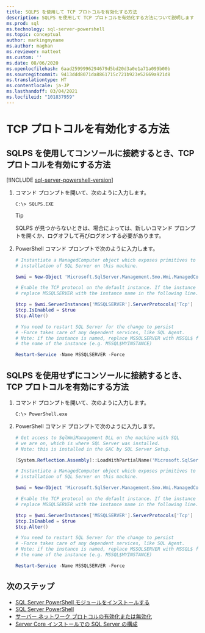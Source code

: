 ```yaml
---
title: SQLPS を使用して TCP プロトコルを有効化する方法
description: SQLPS を使用して TCP プロトコルを有効化する方法について説明します
ms.prod: sql
ms.technology: sql-server-powershell
ms.topic: conceptual
author: markingmyname
ms.author: maghan
ms.reviewer: matteot
ms.custom: ''
ms.date: 08/06/2020
ms.openlocfilehash: 6aad2599996294679d5bd20d3a0e1a71a099b00b
ms.sourcegitcommit: 9413ddd8071da8861715c721b923e52669a921d8
ms.translationtype: HT
ms.contentlocale: ja-JP
ms.lasthandoff: 03/04/2021
ms.locfileid: "101837959"
---
```

# <a name="how-to-enable-the-tcp-protocol"></a>TCP プロトコルを有効化する方法

## <a name="how-to-enable-the-tcp-protocol-when-connected-to-the-console-with-sqlps"></a>SQLPS を使用してコンソールに接続するとき、TCP プロトコルを有効にする方法

[!INCLUDE [sql-server-powershell-version](../includes/sql-server-powershell-version.md)]

1. コマンド プロンプトを開いて、次のように入力します。

    ```console
    C:\> SQLPS.EXE
    ```

    > [!TIP]
    > SQLPS が見つからないときは、場合によっては、新しいコマンド プロンプトを開くか、ログオフして再びログオンする必要があります。

2. PowerShell コマンド プロンプトで次のように入力します。

    ```powershell
    # Instantiate a ManagedComputer object which exposes primitives to control the
    # installation of SQL Server on this machine.

    $wmi = New-Object 'Microsoft.SqlServer.Management.Smo.Wmi.ManagedComputer' localhost

    # Enable the TCP protocol on the default instance. If the instance is named, 
    # replace MSSQLSERVER with the instance name in the following line.

    $tcp = $wmi.ServerInstances['MSSQLSERVER'].ServerProtocols['Tcp']
    $tcp.IsEnabled = $true  
    $tcp.Alter()  

    # You need to restart SQL Server for the change to persist
    # -Force takes care of any dependent services, like SQL Agent.
    # Note: if the instance is named, replace MSSQLSERVER with MSSQL$ followed by
    # the name of the instance (e.g. MSSQL$MYINSTANCE)

    Restart-Service -Name MSSQLSERVER -Force
    ```

## <a name="how-to-enable-the-tcp-protocol-when-connected-to-the-console-not-using-sqlps"></a>SQLPS を使用せずにコンソールに接続するとき、TCP プロトコルを有効にする方法

1. コマンド プロンプトを開いて、次のように入力します。

    ```console
    C:\> PowerShell.exe
    ```

2. PowerShell コマンド プロンプトで次のように入力します。

    ```powershell
    # Get access to SqlWmiManagement DLL on the machine with SQL
    # we are on, which is where SQL Server was installed.
    # Note: this is installed in the GAC by SQL Server Setup.

    [System.Reflection.Assembly]::LoadWithPartialName('Microsoft.SqlServer.SqlWmiManagement')

    # Instantiate a ManagedComputer object which exposes primitives to control the
    # installation of SQL Server on this machine.

    $wmi = New-Object 'Microsoft.SqlServer.Management.Smo.Wmi.ManagedComputer' localhost

    # Enable the TCP protocol on the default instance. If the instance is named, 
    # replace MSSQLSERVER with the instance name in the following line.

    $tcp = $wmi.ServerInstances['MSSQLSERVER'].ServerProtocols['Tcp']
    $tcp.IsEnabled = $true  
    $tcp.Alter()  

    # You need to restart SQL Server for the change to persist
    # -Force takes care of any dependent services, like SQL Agent.
    # Note: if the instance is named, replace MSSQLSERVER with MSSQL$ followed by
    # the name of the instance (e.g. MSSQL$MYINSTANCE)

    Restart-Service -Name MSSQLSERVER -Force
    ```

## <a name="next-steps"></a>次のステップ

- [SQL Server PowerShell モジュールをインストールする](download-sql-server-ps-module.md)
- [SQL Server PowerShell](sql-server-powershell.md)
- [サーバー ネットワーク プロトコルの有効化または無効化](../database-engine/configure-windows/enable-or-disable-a-server-network-protocol.md)
- [Server Core インストールでの SQL Server の構成](../database-engine/install-windows/configure-sql-server-on-a-server-core-installation.md)
